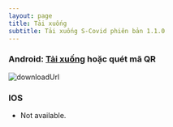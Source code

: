 ```yaml
---
layout: page
title: Tải xuống
subtitle: Tải xuống S-Covid phiên bản 1.1.0
---
```


### Android: [Tải xuống](https://qrco.de/S-Covid) hoặc quét mã QR

![downloadUrl](/S-Covid-Page/assets/img/qrCode.png)

### IOS

- Not available.


